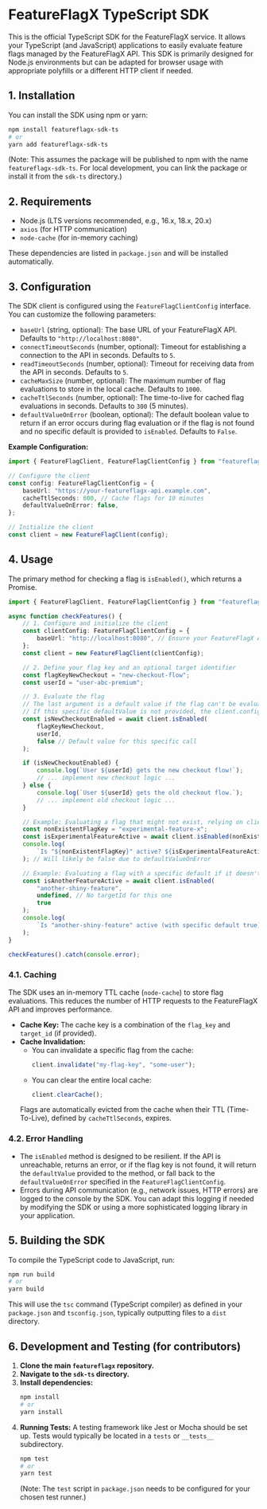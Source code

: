 # FeatureFlagX TypeScript SDK

This is the official TypeScript SDK for the FeatureFlagX service. It allows your TypeScript (and JavaScript) applications to easily evaluate feature flags managed by the FeatureFlagX API. This SDK is primarily designed for Node.js environments but can be adapted for browser usage with appropriate polyfills or a different HTTP client if needed.

## 1. Installation

You can install the SDK using npm or yarn:

```bash
npm install featureflagx-sdk-ts
# or
yarn add featureflagx-sdk-ts
```

(Note: This assumes the package will be published to npm with the name `featureflagx-sdk-ts`. For local development, you can link the package or install it from the `sdk-ts` directory.)

## 2. Requirements

- Node.js (LTS versions recommended, e.g., 16.x, 18.x, 20.x)
- `axios` (for HTTP communication)
- `node-cache` (for in-memory caching)

These dependencies are listed in `package.json` and will be installed automatically.

## 3. Configuration

The SDK client is configured using the `FeatureFlagClientConfig` interface. You can customize the following parameters:

-   `baseUrl` (string, optional): The base URL of your FeatureFlagX API. Defaults to `"http://localhost:8080"`.
-   `connectTimeoutSeconds` (number, optional): Timeout for establishing a connection to the API in seconds. Defaults to `5`.
-   `readTimeoutSeconds` (number, optional): Timeout for receiving data from the API in seconds. Defaults to `5`.
-   `cacheMaxSize` (number, optional): The maximum number of flag evaluations to store in the local cache. Defaults to `1000`.
-   `cacheTtlSeconds` (number, optional): The time-to-live for cached flag evaluations in seconds. Defaults to `300` (5 minutes).
-   `defaultValueOnError` (boolean, optional): The default boolean value to return if an error occurs during flag evaluation or if the flag is not found and no specific default is provided to `isEnabled`. Defaults to `False`.

**Example Configuration:**

```typescript
import { FeatureFlagClient, FeatureFlagClientConfig } from "featureflagx-sdk-ts"; // Or your package name

// Configure the client
const config: FeatureFlagClientConfig = {
    baseUrl: "https://your-featureflagx-api.example.com",
    cacheTtlSeconds: 600, // Cache flags for 10 minutes
    defaultValueOnError: false,
};

// Initialize the client
const client = new FeatureFlagClient(config);
```

## 4. Usage

The primary method for checking a flag is `isEnabled()`, which returns a Promise.

```typescript
import { FeatureFlagClient, FeatureFlagClientConfig } from "featureflagx-sdk-ts";

async function checkFeatures() {
    // 1. Configure and initialize the client
    const clientConfig: FeatureFlagClientConfig = {
        baseUrl: "http://localhost:8080", // Ensure your FeatureFlagX API is running here
    };
    const client = new FeatureFlagClient(clientConfig);

    // 2. Define your flag key and an optional target identifier
    const flagKeyNewCheckout = "new-checkout-flow";
    const userId = "user-abc-premium";

    // 3. Evaluate the flag
    // The last argument is a default value if the flag can't be evaluated or is not found.
    // If this specific defaultValue is not provided, the client.config.defaultValueOnError is used.
    const isNewCheckoutEnabled = await client.isEnabled(
        flagKeyNewCheckout,
        userId,
        false // Default value for this specific call
    );

    if (isNewCheckoutEnabled) {
        console.log(`User ${userId} gets the new checkout flow!`);
        // ... implement new checkout logic ...
    } else {
        console.log(`User ${userId} gets the old checkout flow.`);
        // ... implement old checkout logic ...
    }

    // Example: Evaluating a flag that might not exist, relying on client-level default
    const nonExistentFlagKey = "experimental-feature-x";
    const isExperimentalFeatureActive = await client.isEnabled(nonExistentFlagKey);
    console.log(
        `Is "${nonExistentFlagKey}" active? ${isExperimentalFeatureActive}`
    ); // Will likely be false due to defaultValueOnError

    // Example: Evaluating a flag with a specific default if it doesn't exist
    const isAnotherFeatureActive = await client.isEnabled(
        "another-shiny-feature",
        undefined, // No targetId for this one
        true
    );
    console.log(
        `Is "another-shiny-feature" active (with specific default true)? ${isAnotherFeatureActive}`
    );
}

checkFeatures().catch(console.error);
```

### 4.1. Caching

The SDK uses an in-memory TTL cache (`node-cache`) to store flag evaluations. This reduces the number of HTTP requests to the FeatureFlagX API and improves performance.

-   **Cache Key:** The cache key is a combination of the `flag_key` and `target_id` (if provided).
-   **Cache Invalidation:**
    -   You can invalidate a specific flag from the cache:
        ```typescript
        client.invalidate("my-flag-key", "some-user");
        ```
    -   You can clear the entire local cache:
        ```typescript
        client.clearCache();
        ```
    Flags are automatically evicted from the cache when their TTL (Time-To-Live), defined by `cacheTtlSeconds`, expires.

### 4.2. Error Handling

-   The `isEnabled` method is designed to be resilient. If the API is unreachable, returns an error, or if the flag key is not found, it will return the `defaultValue` provided to the method, or fall back to the `defaultValueOnError` specified in the `FeatureFlagClientConfig`.
-   Errors during API communication (e.g., network issues, HTTP errors) are logged to the console by the SDK. You can adapt this logging if needed by modifying the SDK or using a more sophisticated logging library in your application.

## 5. Building the SDK

To compile the TypeScript code to JavaScript, run:

```bash
npm run build
# or
yarn build
```

This will use the `tsc` command (TypeScript compiler) as defined in your `package.json` and `tsconfig.json`, typically outputting files to a `dist` directory.

## 6. Development and Testing (for contributors)

1.  **Clone the main `featureflagx` repository.**
2.  **Navigate to the `sdk-ts` directory.**
3.  **Install dependencies:**
    ```bash
    npm install
    # or
    yarn install
    ```
4.  **Running Tests:**
    A testing framework like Jest or Mocha should be set up. Tests would typically be located in a `tests` or `__tests__` subdirectory.
    ```bash
    npm test
    # or
    yarn test
    ```
    (Note: The `test` script in `package.json` needs to be configured for your chosen test runner.)

